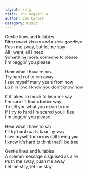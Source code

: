 ```yaml
---
layout: song
title: I'm beggin' u
author: Cam Carter
category: music
---
```


Gentle lines and lullabies  
Bittersweet kisses and a slow goodbye  
Push me away, but let me stay  
All I want, all I need  
Something more, someone to please  
I'm beggin' you please

Hear what I have to say  
Try hard not to run away  
I see myself many years from now  
Lost in love I know you don't know how

If it takes so much to hear me say  
I'm sure I'll find a better way  
To tell you what you mean to me  
If I try to hard I'm scared you'll flee  
I'm beggin' you please

Hear what I have to say  
I'll try hard not to lose my way  
I see myself tomorrow still loving you  
I know it's hard to think that'll be true

Gentle lines and lullabies  
A solemn message disguised as a lie  
Push me away, push me away  
Let me stay, let me stay
